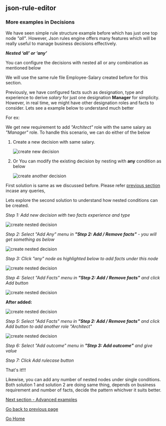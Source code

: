 ## json-rule-editor

### More examples in Decisions

We have seen simple rule structure example before which has just one top node *"all"*. However, Json rules engine offers many features which will be really useful to manage business decisions effectively.

***Nested ‘all’ or ‘any’***

You can configure the decisions with nested all or any combination as mentioned below

We will use the same rule file Employee-Salary created before for this section. 

Previously, we have configured facts such as designation, type and experience to derive *salary* for just one designation **Manager** for simplicity. However, in real time, we might have other designation roles and facts to consider. Lets see a example below to understand much better

For ex:

We get new requirement to add *"Architect"* role with the same salary as *"Manager"* role. To handle this scenario, we can do either of the below 

1. Create a new decision with same salary.

    ![create new decision](https://vinzdeveloper.github.io/json-rule-editor/docs/images/more-decisions1.png)

2. Or You can modify the existing decision by nesting with **any** condition as below 

    ![create another decision](https://vinzdeveloper.github.io/json-rule-editor/docs/images/more-decisions2.png)


First solution is same as we discussed before. Please refer [previous section](https://vinzdeveloper.github.io/json-rule-editor/docs/create-rules.html) incase any queries,

Lets explore the second solution to understand how nested conditions can be created.

*Step 1: Add new decision with two facts experience and type*

![create nested decision](https://vinzdeveloper.github.io/json-rule-editor/docs/images/more-decisions3.png)

*Step 2: Select "Add Any" menu in **"Step 2: Add / Remove facts"** - you will get something as below*

![create nested decision](https://vinzdeveloper.github.io/json-rule-editor/docs/images/more-decisions4.png)

*Step 3:  Click "any" node as highlighted below to add facts under this node*

![create nested decision](https://vinzdeveloper.github.io/json-rule-editor/docs/images/more-decisions5.png)

*Step 4: Select "Add Facts" menu in **"Step 2: Add / Remove facts"** and click Add button*

![create nested decision](https://vinzdeveloper.github.io/json-rule-editor/docs/images/more-decisions6.png)

**After added:**

![create nested decision](https://vinzdeveloper.github.io/json-rule-editor/docs/images/more-decisions7.png)

*Step 5: Select "Add Facts" menu in **"Step 2: Add / Remove facts"** and click Add button to add another role "Architect"*

![create nested decision](https://vinzdeveloper.github.io/json-rule-editor/docs/images/more-decisions8.png)

*Step 6: Select "Add outcome" menu in **"Step 3: Add outcome"** and give value*

*Step 7: Click Add rulecase button*

That's it!!!

Likewise, you can add any number of nested nodes under single conditions. Both solution 1 and solution 2 are doing same thing, depends on business requirement and number of facts, decide the pattern whichver it suits better.

[Next section - Advanced examples](https://vinzdeveloper.github.io/json-rule-editor/docs/advanced.html)

[Go back to previous page](https://vinzdeveloper.github.io/json-rule-editor/docs/manage-rules.html)

[Go Home](https://vinzdeveloper.github.io/json-rule-editor/docs/)



